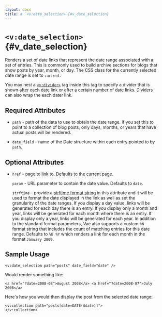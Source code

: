 ```yaml
---
layout: docs
title: # `<v:date_selection>`{#v_date_selection}
---
```


# `<v:date_selection>`{#v_date_selection}

Renders a set of date links that represent the date range associated
with a set of entries. This is commonly used to build archive sections
for blogs that show posts by year, month, or day. The CSS class for the
currently selected date range is set to `current`.

You may nest a [`<v:divider>`](#v_divider) tag inside this tag to
specify a divider that is shown after each date link or after a certain
number of date links. Dividers can also wrap the each dater link.

## Required Attributes

-   `path` - path of the data to use to obtain the date range. If you
    set this to point to a collection of blog posts, only days, months,
    or years that have actual posts will be rendered.

-   `date_field` - name of the Date structure within each entry pointed
    to by `path`.

## Optional Attributes

-   `href` - page to link to. Defaults to the current page.

    `param` - URL parameter to contain the date value. Defaults to
    `date`.

    `strftime` - provide a [strftime format
    string](http://www.php.net/strftime) in this attribute and it will
    be used to format the date displayed in the link as well as set the
    granularity of the date ranges. If you display a day value, links
    will be generated for each day there is an entry. If you display
    only a month and year, links will be generated for each month where
    there is an entry. If you display only a year, links will be
    generated for each year. In addition to the standard format
    parameters, Vae also supports a custom `%N` format string that
    includes the count of matching entries for this date range. Defaults
    to `%B %Y` which renders a link for each month in the format
    `January 2009`.

## Sample Usage

    <v:date_selection path="posts" date_field="date" />

Would render something like:

    <a href="?date=2008-08">August 2008</a> <a href="?date=2008-07">July 2008</a>

Here's how you would then display the post from the selected date range:

    <v:collection path="posts[date=DATE($date)]">
    </v:collection>

